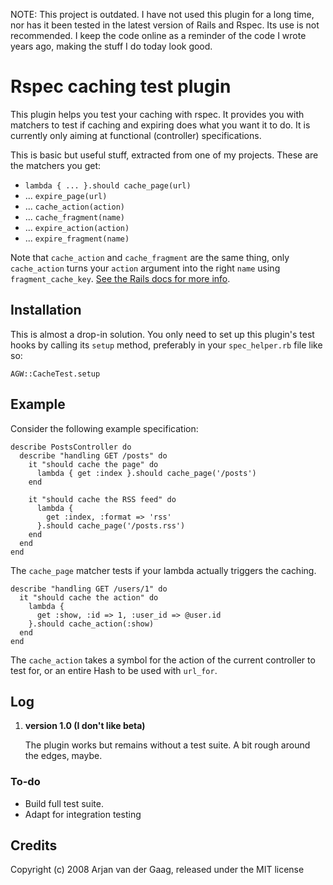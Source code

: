 NOTE: This project is outdated. I have not used this plugin for a long time, nor has it been tested in the latest version of Rails and Rspec. Its use is not recommended. I keep the code online as a reminder of the code I wrote years ago, making the stuff I do today look good.

# Rspec caching test plugin

This plugin helps you test your caching with rspec. It provides you with matchers to test if caching and expiring does what you want it to do. It is
currently only aiming at functional (controller) specifications.

This is basic but useful stuff, extracted from one of my projects. These are the matchers you get:

  * `lambda { ... }.should cache_page(url)`
  * ... `expire_page(url)`
  * ... `cache_action(action)`
  * ... `cache_fragment(name)`
  * ... `expire_action(action)`
  * ... `expire_fragment(name)`

Note that `cache_action` and `cache_fragment` are the same thing, only `cache_action` turns your `action` argument into the right `name` using `fragment_cache_key`. [See the Rails docs for more info](http://api.rubyonrails.org/classes/ActionController/Caching/Fragments.html#M000259 "Module: ActionController::Caching::Fragments").

## Installation

This is almost a drop-in solution. You only need to set up this plugin's
test hooks by calling its `setup` method, preferably in your
`spec_helper.rb` file like so:

    AGW::CacheTest.setup

## Example

Consider the following example specification:

    describe PostsController do
      describe "handling GET /posts" do
        it "should cache the page" do
          lambda { get :index }.should cache_page('/posts')
        end
   
        it "should cache the RSS feed" do
          lambda { 
            get :index, :format => 'rss' 
          }.should cache_page('/posts.rss')
        end
      end
    end

The `cache_page` matcher tests if your lambda actually triggers the caching.

    describe "handling GET /users/1" do
      it "should cache the action" do
        lambda { 
          get :show, :id => 1, :user_id => @user.id 
        }.should cache_action(:show)
      end
    end

The `cache_action` takes a symbol for the action of the current controller to test for, or an entire Hash to be used with `url_for`.

## Log

 1. **version 1.0 (I don't like beta)**
    
    The plugin works but remains without a test suite. A bit rough around the edges, maybe.

### To-do

  * Build full test suite.
  * Adapt for integration testing

## Credits

Copyright (c) 2008 Arjan van der Gaag, released under the MIT license
